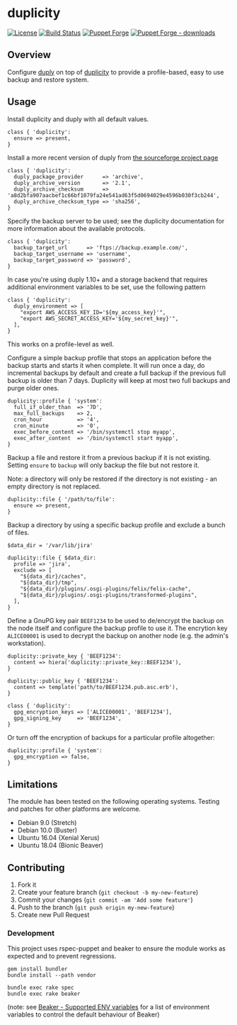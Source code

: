 # duplicity

[![License](https://img.shields.io/github/license/tohuwabohu/puppet-duplicity.svg)](https://github.com/tohuwabohu/puppet-duplicity/blob/master/LICENSE.txt)
[![Build Status](https://travis-ci.org/tohuwabohu/puppet-duplicity.svg?branch=master)](https://travis-ci.org/tohuwabohu/puppet-duplicity)
[![Puppet Forge](https://img.shields.io/puppetforge/v/tohuwabohu/duplicity.svg)](https://forge.puppetlabs.com/tohuwabohu/duplicity)
[![Puppet Forge - downloads](https://img.shields.io/puppetforge/dt/tohuwabohu/duplicity.svg)](https://forge.puppetlabs.com/tohuwabohu/duplicity)

## Overview

Configure [duply](http://duply.net/) on top of [duplicity](http://duplicity.nongnu.org/) to provide a profile-based,
easy to use backup and restore system.

## Usage

Install duplicity and duply with all default values.

```
class { 'duplicity':
  ensure => present,
}
```

Install a more recent version of duply from [the sourceforge project page](http://sourceforge.net/projects/ftplicity/)

```
class { 'duplicity':
  duply_package_provider      => 'archive',
  duply_archive_version       => '2.1',
  duply_archive_checksum      => 'a8d2bfa907aacbef1c66bf1079fa24e541ad63f5d0694029e4596b030f3cb244',
  duply_archive_checksum_type => 'sha256',
}
```

Specify the backup server to be used; see the duplicity documentation for more information about the available protocols.

```
class { 'duplicity':
  backup_target_url      => 'ftps://backup.example.com/',
  backup_target_username => 'username',
  backup_target_password => 'password',
}
```

In case you're using duply 1.10+ and a storage backend that requires additional environment variables to be set, use
the following pattern

```
class { 'duplicity':
  duply_environment => [
    "export AWS_ACCESS_KEY_ID='${my_access_key}'",
    "export AWS_SECRET_ACCESS_KEY='${my_secret_key}'",
  ],
}
```

This works on a profile-level as well.

Configure a simple backup profile that stops an application before the backup starts and starts it when complete.
It will run once a day, do incremental backups by default and create a full backup if the previous full backup
is older than 7 days. Duplicity will keep at most two full backups and purge older ones.

```
duplicity::profile { 'system':
  full_if_older_than  => '7D',
  max_full_backups    => 2,
  cron_hour           => '4',
  cron_minute         => '0',
  exec_before_content => '/bin/systemctl stop myapp',
  exec_after_content  => '/bin/systemctl start myapp',
}
```

Backup a file and restore it from a previous backup if it is not existing. Setting `ensure` to `backup` will only
backup the file but not restore it.

Note: a directory will only be restored if the directory is not existing - an empty directory is not replaced.

```
duplicity::file { '/path/to/file':
  ensure => present,
}
```

Backup a directory by using a specific backup profile and exclude a bunch of files.

```
$data_dir = '/var/lib/jira'

duplicity::file { $data_dir:
  profile => 'jira',
  exclude => [
    "${data_dir}/caches",
    "${data_dir}/tmp",
    "${data_dir}/plugins/.osgi-plugins/felix/felix-cache",
    "${data_dir}/plugins/.osgi-plugins/transformed-plugins",
  ],
}
```

Define a GnuPG key pair `BEEF1234` to be used to de/encrypt the backup on the node itself and configure the backup
profile to use it. The encrytion key `ALICE00001` is used to decrypt the backup on another node (e.g. the admin's
workstation).

```
duplicity::private_key { 'BEEF1234':
  content => hiera('duplicity::private_key::BEEF1234'),
}

duplicity::public_key { 'BEEF1234':
  content => template('path/to/BEEF1234.pub.asc.erb'),
}

class { 'duplicity':
  gpg_encryption_keys => ['ALICE00001', 'BEEF1234'],
  gpg_signing_key     => 'BEEF1234',
}
```

Or turn off the encryption of backups for a particular profile altogether:

```
duplicity::profile { 'system':
  gpg_encryption => false,
}
```

## Limitations

The module has been tested on the following operating systems. Testing and patches for other platforms are welcome.

* Debian 9.0 (Stretch)
* Debian 10.0 (Buster)
* Ubuntu 16.04 (Xenial Xerus)
* Ubuntu 18.04 (Bionic Beaver)

## Contributing

1. Fork it
2. Create your feature branch (`git checkout -b my-new-feature`)
3. Commit your changes (`git commit -am 'Add some feature'`)
4. Push to the branch (`git push origin my-new-feature`)
5. Create new Pull Request

### Development

This project uses rspec-puppet and beaker to ensure the module works as expected and to prevent regressions.

```
gem install bundler
bundle install --path vendor

bundle exec rake spec
bundle exec rake beaker
```
(note: see [Beaker - Supported ENV variables](https://github.com/puppetlabs/beaker-rspec/blob/master/README.md) for a
list of environment variables to control the default behaviour of Beaker)
